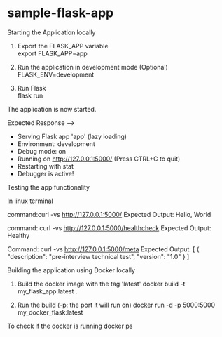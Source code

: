 # sample-flask-app

Starting the Application locally

1. Export the FLASK_APP variable \
	export FLASK_APP=app
	
2. Run the application in development mode (Optional)\
	FLASK_ENV=development
	
3. Run Flask \
	flask run
	
The application is now started.

Expected Response -->
 * Serving Flask app 'app' (lazy loading)
 * Environment: development
 * Debug mode: on
 * Running on http://127.0.0.1:5000/ (Press CTRL+C to quit)
 * Restarting with stat
 * Debugger is active!
 
 
 Testing the app functionality
 
 In linux terminal
 
 command:curl -vs http://127.0.0.1:5000/
 Expected Output: Hello, World
 
 command: curl -vs http://127.0.0.1:5000/healthcheck
 Expected Output: Healthy
 
 Command: curl -vs http://127.0.0.1:5000/meta
 Expected Output: [
  {
    "description": "pre-interview technical test", 
    "version": "1.0"
  }
]


Building the application using Docker locally

1. Build the docker image with the tag 'latest'
	 docker build -t my_flask_app:latest .  

2. Run the build (-p: the port it will run on)
	docker run -d -p 5000:5000 my_docker_flask:latest

To check if the docker is running
	docker ps
